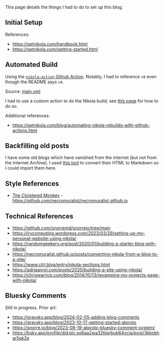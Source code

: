 <!--
.. title: Blog Setup Notes
.. slug: blog-setup-notes
.. date: 2024-07-05 16:30:22 UTC-07:00
.. devstatus: 4e
.. status: featured
.. tags: 
.. category: 
.. link: 
.. description: 
.. type: text
-->

This page details the things I had to do to set up this blog.

## Initial Setup

References:

* <https://getnikola.com/handbook.html>
* <https://getnikola.com/getting-started.html>

## Automated Build

Using the [`nikola-action` Github Action](https://github.com/getnikola/nikola-action). Notably, I had to reference `v8` even though the README says `v4`.

Source: [main.yml](../../.github/workflows/main.yml)

I had to use a custom action to do the Nikola build; see [this page](https://docs.github.com/en/pages/getting-started-with-github-pages/configuring-a-publishing-source-for-your-github-pages-site#publishing-with-a-custom-github-actions-workflow) for how to do so.

Additional references:

* <https://getnikola.com/blog/automating-nikola-rebuilds-with-github-actions.html>

## Backfilling old posts

I have some old blogs which have vanished from the internet (but not from the Internet Archive). I used [this tool](https://www.minifier.org/html-to-markdown) to convert their HTML to Markdown so I could import them here.

## Style References

* [The Cloistered Monkey](https://necromuralist.github.io/) - <https://github.com/necromuralist/necromuralist.github.io>

## Technical References

* <https://github.com/snorremd/snorreio/tree/main>
* <https://jrvcomputing.wordpress.com/2023/03/29/setting-up-my-personal-website-using-nikola/>
* <https://randomgeekery.org/post/2020/01/building-a-starter-blog-with-nikola/>
* <https://necromuralist.github.io/posts/converting-nikola-from-a-blog-to-a-site/>
* <https://www.ctrl.blog/entry/nikola-sections.html>
* <https://adriaanrol.com/posts/2020/building-a-site-using-nikola/>
* <https://chriswarrick.com/blog/2014/10/13/revamping-my-projects-page-with-nikola/>

## Bluesky Comments

Still in progress. Prior art:

* <https://graysky.app/blog/2024-02-05-adding-blog-comments>
* <https://graysky.app/blog/2023-10-17-getting-started-atproto>
* <https://snorre.io/blog/2023-08-19-atproto-bluesky-comment-system/>
* <https://bsky.app/profile/did:plc:sq6aa2wa32tiiqrbub64vcja/post/3kkobhar5qk2e>
